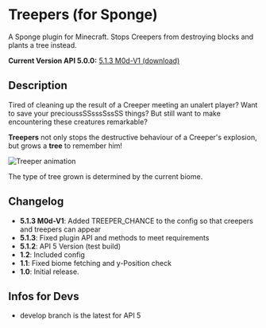 # Treepers (for Sponge)
A Sponge plugin for Minecraft. Stops Creepers from destroying blocks and plants a tree instead.

**Current Version API 5.0.0:** [5.1.3 M0d-V1 (download)](https://raw.githubusercontent.com/zap0xfce2/treepers-sponge/master/release/Treepers-5.1.3-ZPX-M0d-V1.jar)

## Description
Tired of cleaning up the result of a Creeper meeting an unalert player? Want to save your precioussSSsssSssSS things? But still want to make encountering these creatures remarkable?

**Treepers** not only stops the destructive behaviour of a Creeper's explosion, but grows a **tree** to remember him!

![Treeper animation](https://raw.githubusercontent.com/zap0xfce2/treepers-sponge/master/anim.gif)

The type of tree grown is determined by the current biome.

## Changelog
* **5.1.3 M0d-V1**: Added TREEPER_CHANCE to the config so that creepers and treepers can appear
* **5.1.3**: Fixed plugin API and methods to meet requirements
* **5.1.2**: API 5 Version (test build)
* **1.2**: Included config
* **1.1**: Fixed biome fetching and y-Position check
* **1.0**: Initial release.

## Infos for Devs
* develop branch is the latest for API 5
